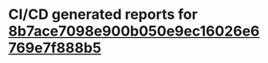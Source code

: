 # CI/CD generated reports for [8b7ace7098e900b050e9ec16026e6769e7f888b5](https://github.com/hydephp/develop/commit/8b7ace7098e900b050e9ec16026e6769e7f888b5)
